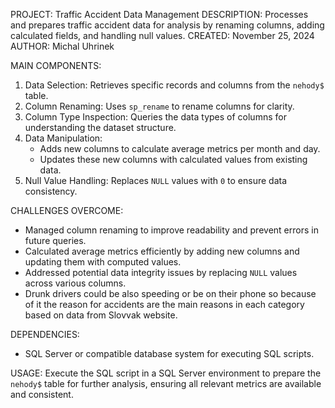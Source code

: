 PROJECT: Traffic Accident Data Management
DESCRIPTION: Processes and prepares traffic accident data for analysis by renaming columns, adding calculated fields, and handling null values.
CREATED: November 25, 2024
AUTHOR: Michal Uhrinek

MAIN COMPONENTS:
1. Data Selection: Retrieves specific records and columns from the `nehody$` table.
2. Column Renaming: Uses `sp_rename` to rename columns for clarity.
3. Column Type Inspection: Queries the data types of columns for understanding the dataset structure.
4. Data Manipulation:
   - Adds new columns to calculate average metrics per month and day.
   - Updates these new columns with calculated values from existing data.
5. Null Value Handling: Replaces `NULL` values with `0` to ensure data consistency.

CHALLENGES OVERCOME:
- Managed column renaming to improve readability and prevent errors in future queries.
- Calculated average metrics efficiently by adding new columns and updating them with computed values.
- Addressed potential data integrity issues by replacing `NULL` values across various columns.
-  Drunk drivers could be also speeding or be on their phone so because of it the reason for accidents are the main reasons in each category based on data from Slovvak website.

DEPENDENCIES:
- SQL Server or compatible database system for executing SQL scripts.

USAGE:
Execute the SQL script in a SQL Server environment to prepare the `nehody$` table for further analysis, ensuring all relevant metrics are available and consistent.
